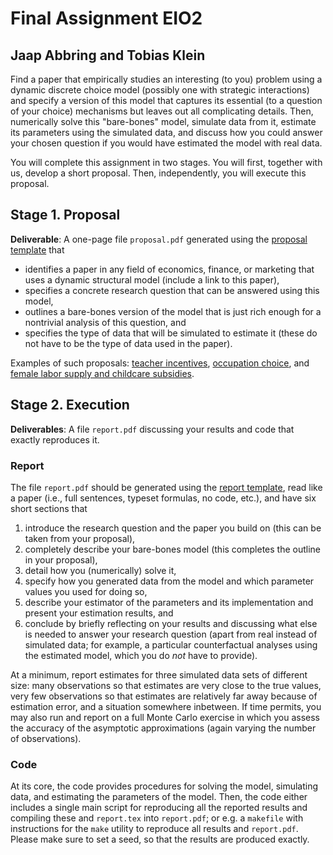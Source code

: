 # Final Assignment EIO2
## Jaap Abbring and Tobias Klein

Find a paper that empirically studies an interesting (to you) problem using a dynamic discrete choice model (possibly one with strategic interactions) and specify a version of this model that captures its essential (to a question of your choice) mechanisms but leaves out all complicating details. Then, numerically solve this "bare-bones" model, simulate data from it, estimate its parameters using the simulated data, and discuss how you could answer your chosen question if you would have estimated the model with real data.

You will complete this assignment in two stages. You will first, together with us, develop a short proposal. Then, independently, you will execute this proposal.

## Stage 1. Proposal 

**Deliverable**: A one-page file `proposal.pdf` generated using the [proposal template](proposal.tex) that 
- identifies a paper in any field of economics, finance, or marketing that uses a dynamic structural model (include a link to this paper), 
- specifies a concrete research question that can be answered using this model, 
- outlines a bare-bones version of the model that is just rich enough for a nontrivial analysis of this question, and 
- specifies the type of data that will be simulated to estimate it (these do not have to be the type of data used in the paper).

Examples of such proposals: [teacher incentives](examples/proposalTeachers.pdf), [occupation choice](examples/proposalOccupation.pdf), and [female labor supply and childcare subsidies](examples/proposalChildcare.pdf).

## Stage 2. Execution 

**Deliverables**: A file `report.pdf` discussing your results and code that exactly reproduces it. 

### Report
The file `report.pdf` should be generated using the [report template](report.tex), read like a paper (i.e., full sentences, typeset formulas, no code, etc.), and have six short sections that
1. introduce the research question and the paper you build on (this can be taken from your proposal),
2. completely describe your bare-bones model (this completes the outline in your proposal),
3. detail how you (numerically) solve it,
4. specify how you generated data from the model and which parameter values you used for doing so, 
5. describe your estimator of the parameters and its implementation and present your estimation results, and
6. conclude by briefly reflecting on your results and discussing what else is needed to answer your research question (apart from real instead of simulated data; for example, a particular counterfactual analyses using the estimated model, which you do _not_ have to provide). 

At a minimum, report estimates for three simulated data sets of different size: many observations so that estimates are very close to the true values, very few observations so that estimates are relatively far away because of estimation error, and a situation somewhere inbetween. If time permits, you may also run and report on a full Monte Carlo exercise in which you assess the accuracy of the asymptotic approximations (again varying the number of observations).

### Code 
At its core, the code provides procedures for solving the model, simulating data, and estimating the parameters of the model. Then, the code either includes a single main script for reproducing all the reported results and compiling these and `report.tex` into `report.pdf`; or e.g. a `makefile` with instructions for the `make` utility to reproduce all results and `report.pdf`. Please make sure to set a seed, so that the results are produced exactly. 
